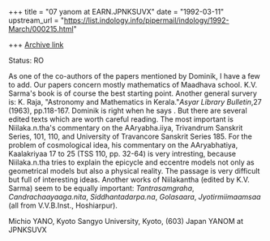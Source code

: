 +++
title = "07 yanom at EARN.JPNKSUVX"
date = "1992-03-11"
upstream_url = "https://list.indology.info/pipermail/indology/1992-March/000215.html"

+++
[Archive link](https://list.indology.info/pipermail/indology/1992-March/000215.html)

Status: RO

As one of the co-authors of the papers mentioned by Dominik, I have
a few to add.  Our papers concern mostly mathematics of Maadhava
school. K.V. Sarma's book is of course the best starting point.
Another general survery is:
K. Raja, "Astronomy and Mathematics in Kerala."_Asyar Library
Bulletin_,27 (1963), pp.118-167.
     Dominik is right when he says <the real work to be done in this
area is to scour Kerala for more manuscript material on these schools>.
But there are several edited texts which are worth careful reading.
The most important is Niilaka.n.tha's commentary on the AAryabha.iiya,
Trivandrum Sanskrit Series, 101, 110, and University of Travancore
Sanskrit Series 185.  For the problem of cosmological idea, his
commentary on the AAryabhatiya, Kaalakriyaa 17 to 25 (TSS 110, pp.
32-64) is very intresting, because Niilaka.n.tha tries to explain the
epicycle and eccentre models not only as geometrical models but
also a physical reality.  The passage is very difficult but full of
interesting ideas.
     Another works of Niilakantha (edited by K.V. Sarma) seem to be
equally important:
_Tantrasamgraha_, _Candrachaayaaga.nita_, _Siddhantadarpa.na_,
_Golasaara_, _Jyotirmiimaamsaa_ (all from V.V.B.Inst., Hoshiarpur).

 Michio YANO, Kyoto Sangyo University, Kyoto, (603) Japan
 YANOM at JPNKSUVX





